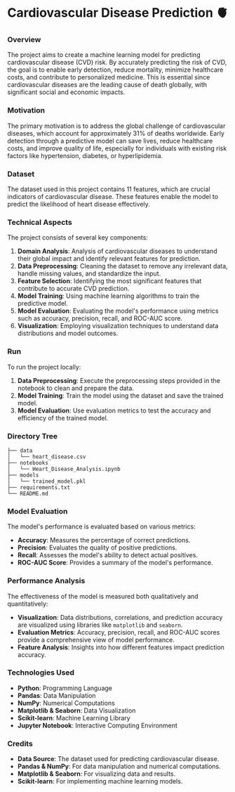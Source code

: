 # Cardiovascular Disease Prediction 🫀
### Overview
The project aims to create a machine learning model for predicting cardiovascular disease (CVD) risk. By accurately predicting the risk of CVD, the goal is to enable early detection, reduce mortality, minimize healthcare costs, and contribute to personalized medicine. This is essential since cardiovascular diseases are the leading cause of death globally, with significant social and economic impacts.

### Motivation
The primary motivation is to address the global challenge of cardiovascular diseases, which account for approximately 31% of deaths worldwide. Early detection through a predictive model can save lives, reduce healthcare costs, and improve quality of life, especially for individuals with existing risk factors like hypertension, diabetes, or hyperlipidemia.

### Dataset
The dataset used in this project contains 11 features, which are crucial indicators of cardiovascular disease. These features enable the model to predict the likelihood of heart disease effectively.

### Technical Aspects
The project consists of several key components:

1. **Domain Analysis**: Analysis of cardiovascular diseases to understand their global impact and identify relevant features for prediction.
2. **Data Preprocessing**: Cleaning the dataset to remove any irrelevant data, handle missing values, and standardize the input.
3. **Feature Selection**: Identifying the most significant features that contribute to accurate CVD prediction.
4. **Model Training**: Using machine learning algorithms to train the predictive model.
5. **Model Evaluation**: Evaluating the model's performance using metrics such as accuracy, precision, recall, and ROC-AUC score.
6. **Visualization**: Employing visualization techniques to understand data distributions and model outcomes.

### Run
To run the project locally:

1. **Data Preprocessing**: Execute the preprocessing steps provided in the notebook to clean and prepare the data.
2. **Model Training**: Train the model using the dataset and save the trained model.
3. **Model Evaluation**: Use evaluation metrics to test the accuracy and efficiency of the trained model.

### Directory Tree
```
├── data
│   └── heart_disease.csv
├── notebooks
│   └── Heart_Disease_Analysis.ipynb
├── models
│   └── trained_model.pkl
├── requirements.txt
└── README.md
```

### Model Evaluation
The model's performance is evaluated based on various metrics:

- **Accuracy**: Measures the percentage of correct predictions.
- **Precision**: Evaluates the quality of positive predictions.
- **Recall**: Assesses the model's ability to detect actual positives.
- **ROC-AUC Score**: Provides a summary of the model's performance.

### Performance Analysis
The effectiveness of the model is measured both qualitatively and quantitatively:

- **Visualization**: Data distributions, correlations, and prediction accuracy are visualized using libraries like `matplotlib` and `seaborn`.
- **Evaluation Metrics**: Accuracy, precision, recall, and ROC-AUC scores provide a comprehensive view of model performance.
- **Feature Analysis**: Insights into how different features impact prediction accuracy.

### Technologies Used
- **Python**: Programming Language
- **Pandas**: Data Manipulation
- **NumPy**: Numerical Computations
- **Matplotlib & Seaborn**: Data Visualization
- **Scikit-learn**: Machine Learning Library
- **Jupyter Notebook**: Interactive Computing Environment

### Credits
- **Data Source**: The dataset used for predicting cardiovascular disease.
- **Pandas & NumPy**: For data manipulation and numerical computations.
- **Matplotlib & Seaborn**: For visualizing data and results.
- **Scikit-learn**: For implementing machine learning models.
